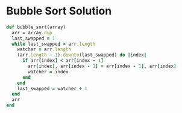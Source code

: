 # Bubble Sort Solution

<!-- Needs better variable names!!!-->

```ruby
def bubble_sort(array)
  arr = array.dup
  last_swapped = 1
  while last_swapped < arr.length
    watcher = arr.length
    (arr.length - 1).downto(last_swapped) do |index|
      if arr[index] < arr[index - 1]
        arr[index], arr[index - 1] = arr[index - 1], arr[index]
        watcher = index
      end
    end
    last_swapped = watcher + 1
  end
  arr
end
```

